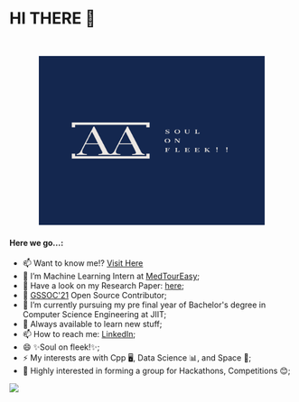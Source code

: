 <h1>HI THERE 👋 </h1>
<br>
<p align="center">   
<img src="https://github.com/aakriti1318/aakriti1318/blob/main/Aakriti%20Aggarwal-logos.jpeg" alt="AKKU" width="400" height="300">
</p>
<h4>Here we go...:</h4>

- 📫 Want to know me!? <a href="https://onvws3rx5ks30mz4ndolpq-on.drv.tw/www.Portfolio.com/">Visit Here</a>
- 🔭 I’m Machine Learning Intern at <a href ="https://www.medtoureasy.com/">MedTourEasy</a>;
- 🔭 Have a look on my Research Paper: <a href="https://github.com/aakriti1318/isSwap">here</a>;
- 🔭 <a href="https://gssoc.girlscript.tech/">GSSOC'21</a>  Open Source Contributor; 
- 🌱 I’m currently pursuing my pre final year of Bachelor's degree in Computer Science Engineering at JIIT;
- 💬 Always available to learn new stuff;
- 📫 How to reach me: <a href="https://www.linkedin.com/in/aakritiaggarwal13/">LinkedIn</a>;
- 😄 ✨Soul on fleek!✨;
- ⚡ My interests are with Cpp 🖥️, Data Science 📊, and Space 🚀;
- 💬 Highly interested in forming a group for Hackathons, Competitions 😊;

![](https://komarev.com/ghpvc/?username=aakriti1318&style=plastic)
